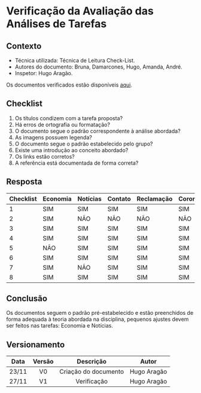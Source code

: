 # Verificação da Avaliação das Análises de Tarefas

## Contexto

- Técnica utilizada: Técnica de Leitura Check-List.
- Autores do documento: Bruna, Damarcones, Hugo, Amanda, André.
- Inspetor: Hugo Aragão.

<p align = "justify">Os documentos verificados estão disponíveis <a href="https://interacao-humano-computador.github.io/2020.1-Prefeiturade-Aguas-Lindas-de-Goias/teste_usabilidade_tarefas/teste_usabilidade_principal/">aqui</a>.</p>


## Checklist

1. Os títulos condizem com a tarefa proposta?
2. Há erros de ortografia ou formatação?
3. O documento segue o padrão correspondente à análise abordada?
4. As imagens possuem legenda?
5. O documento segue o padrão estabelecido pelo grupo?
6. Existe uma introdução ao conceito abordado?
7. Os links estão corretos?
8. A referência está documentada de forma correta?

## Resposta

|Checklist| Economia | Notícias | Contato | Reclamação | Coronavírus | Principal |
|:--------|:---------|:---------|:--------|:-----------|:------------|:----------|
|1        |SIM       |SIM       |SIM      |SIM         |SIM          |SIM        |
|2        |SIM       |NÃO       |NÃO      |NÃO         |NÃO          |NÃO        |
|3        |SIM       |SIM       |SIM      |SIM         |SIM          |SIM        |
|4        |SIM       |SIM       |SIM      |SIM         |SIM          |SIM        |
|5        |NÃO       |SIM       |SIM      |SIM         |SIM          |SIM        |
|6        |SIM       |SIM       |SIM      |SIM         |SIM          |SIM        |
|7        |SIM       |NÃO       |SIM      |SIM         |SIM          |SIM        |
|8        |SIM       |SIM       |SIM      |SIM         |SIM          |SIM        |




## Conclusão

Os documentos seguem o padrão pré-estabelecido e estão preenchidos de forma adequada à teoria abordada na disciplina, pequenos ajustes devem ser feitos nas tarefas: Economia e Notícias. 

## Versionamento

| Data  | Versão |      Descrição       |     Autor     |
| :---: | :----: | :------------------: | :-----------: |
| 23/11 |   V0   | Criação do documento | Hugo Aragão   |
| 27/11 |   V1   |  Verificação         | Hugo Aragão   |
